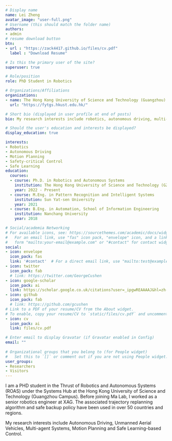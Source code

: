 ```yaml
---
# Display name
name: Lei Zheng
avatar_image: "user-full.png"
# Username (this should match the folder name)
authors:
- admin
# resume download button
btn:
- url : "https://zack4417.github.io/files/cv.pdf"
  label : "Download Resume"

# Is this the primary user of the site?
superuser: true

# Role/position
role: PhD Student in Robotics

# Organizations/Affiliations
organizations:
- name: The Hong Kong University of Science and Technology (Guangzhou)
  url: "https://fytgs.hkust.edu.hk/"

# Short bio (displayed in user profile at end of posts)
bio: My research interests include robotics, autonomous driving, multi-agent systems, motion planning and safe learning-based control.

# Should the user's education and interests be displayed?
display_education: true 

interests:
- Robotics
- Autonomous Driving
- Motion Planning
- Safety-critical Control
- Safe Learning
education:
  courses:
  - course: Ph.D. in Robotics and Autonomous Systems 
    institution: The Hong Kong University of Science and Technology (GZ Campus)
    year: 2022 - Present
  - course: M.Eng. in Pattern Recognition and Intelligent Systems
    institution: Sun Yat-sen University
    year: 2021
  - course: B.Eng. in Automation, School of Information Engineering
    institution: Nanchang University
    year: 2018

# Social/academia Networking
# For available icons, see: https://sourcethemes.com/academic/docs/widgets/#icons
#   For an email link, use "fas" icon pack, "envelope" icon, and a link in the
#   form "mailto:your-email@example.com" or "#contact" for contact widget.
social:
- icon: envelope
  icon_pack: fas
  link: '#contact'  # For a direct email link, use "mailto:test@example.org".
- icon: twitter
  icon_pack: fab
  # link: https://twitter.com/GeorgeCushen
- icon: google-scholar
  icon_pack: ai
  link: https://scholar.google.co.uk/citations?user=_ipgwREAAAAJ&hl=zh-TW&oi=sra
- icon: github
  icon_pack: fab
  # link: https://github.com/gcushen
# Link to a PDF of your resume/CV from the About widget.
# To enable, copy your resume/CV to `static/files/cv.pdf` and uncomment the lines below.  
- icon: cv
  icon_pack: ai
  link: files/cv.pdf

# Enter email to display Gravatar (if Gravatar enabled in Config)
email: ""
  
# Organizational groups that you belong to (for People widget)
#   Set this to `[]` or comment out if you are not using People widget.  
user_groups:
- Researchers
- Visitors
---
```


I am a PHD student in the Thrust of Robotics and Autonomous Systems (ROAS) under the Systems Hub at the Hong Kong University of Science and Technology (Guangzhou Campus). Before joining Ma Lab, I worked as a senior robotics engineer at XAG. The associated trajectory replanning algorithm and safe backup policy have been used in over 50 countries and regions.


<!-- \href{<https://hkust-gz.edu.cn/academics/four-hubs/systems-hub>}{ss} -->
   
My research interests include Autonomous Driving, Unmanned Aerial Vehicles, Multi-agent Systems, Motion Planning and Safe Learning-based Control.
 

 <!-- A summary of my research contributions to date can be found at here. I am a younger committee member of the Connected & Autonomous Vehicles (CAV) Impacts Committee and Artificial Intelligence Committee of ASCE Transportation & Development Institute (T&DI). I am also a committee member of the Subcommittee on Connected and Automated Traffic Flow (CAT-Flow), TRB Committee on Traffic Flow Theory and Characteristics (ACP50).. -->

<!-- ![reviews](../../img/certifacates.jpg) -->

<!-- It is a long established fact that a reader will be distracted by the readable content of a page when looking at its layout. The point of using Lorem Ipsum. The point of using Lorem Ipsum. distracted by the readable content of a page. -->
